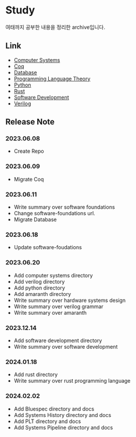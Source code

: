 # Study

여태까지 공부한 내용을 정리한 archive입니다.

## Link

* [Computer Systems](computer_systems/README.md)
* [Coq](coq/README.md)
* [Database](database/README.md)
* [Programming Language Theory](plt/README.md)
* [Python](python/README.md)
* [Rust](rust/README.md)
* [Software Development](software_development/README.md)
* [Verilog](verilog/README.md)

## Release Note

### 2023.06.08

* Create Repo

### 2023.06.09

* Migrate Coq

### 2023.06.11

* Write summary over software foundations
* Change software-foundations url.
* Migrate Database

### 2023.06.18

* Update software-foudations

### 2023.06.20

* Add computer systems directory
* Add verilog directory
* Add python directory
* Add amaranth directory
* Write summary over hardware systems design
* Write summary over verilog grammar
* Write summary over amaranth

### 2023.12.14

* Add software development directory
* Write summary over software development

### 2024.01.18

* Add rust directory
* Write summary over rust programming language

### 2024.02.02

* Add Bluespec directory and docs
* Add Systems History directory and docs
* Add PLT directory and docs
* Add Systems Pipeline directory and docs
